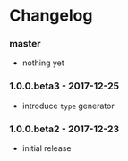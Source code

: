 # Changelog

### master

* nothing yet

### 1.0.0.beta3 - 2017-12-25

* introduce `type` generator

### 1.0.0.beta2 - 2017-12-23

* initial release
